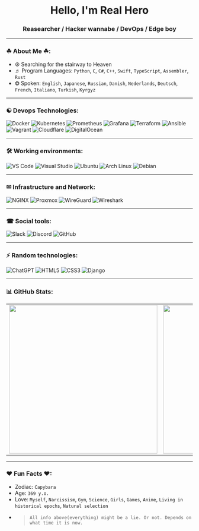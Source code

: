 <h1 align="center">Hello, I'm Real Hero</h1>
<h3 align="center">Reasearcher / Hacker wannabe / DevOps / Edge boy</h3>

---

### ☘ About Me ☘:
- ☮ Searching for the stairway to Heaven
- ♬ Program Languages: `Python`, `C`, `C#`, `C++`, `Swift`, `TypeScript`,  `Assembler`, `Rust` 
- ❂ Spoken: `English`, `Japanese`, `Russian`, `Danish`, `Nederlands`, `Deutsch`,  `French`, `Italiano`, `Turkish`, `Kyrgyz`

<!--
- 💬 Хочу пообщаться о: `архитектуре`, `open source`, `чем угодно`
- 📫 Как связаться: `you@example.com` или `@yourtelegram`
-->
---

### ☯ Devops Technologies:
![Docker](https://img.shields.io/badge/Docker-2496ED?style=for-the-badge&logo=docker&logoColor=white)
![Kubernetes](https://img.shields.io/badge/Kubernetes-326CE5?style=for-the-badge&logo=kubernetes&logoColor=white)
![Prometheus](https://img.shields.io/badge/Prometheus-E6522C?style=for-the-badge&logo=prometheus&logoColor=white)
![Grafana](https://img.shields.io/badge/Grafana-F46800?style=for-the-badge&logo=grafana&logoColor=white)
![Terraform](https://img.shields.io/badge/Terraform-623CE4?style=for-the-badge&logo=terraform&logoColor=white)
![Ansible](https://img.shields.io/badge/Ansible-EE0000?style=for-the-badge&logo=ansible&logoColor=white)
![Vagrant](https://img.shields.io/badge/Vagrant-1868F2?style=for-the-badge&logo=vagrant&logoColor=white)
![Cloudflare](https://img.shields.io/badge/Cloudflare-F38020?style=for-the-badge&logo=cloudflare&logoColor=white)
![DigitalOcean](https://img.shields.io/badge/DigitalOcean-0080FF?style=for-the-badge&logo=digitalocean&logoColor=white)


---

### 🛠 Working environments:
![VS Code](https://img.shields.io/badge/VS_Code-007ACC?style=for-the-badge&logo=visual-studio-code&logoColor=white)
![Visual Studio](https://img.shields.io/badge/Visual_Studio-5C2D91?style=for-the-badge&logo=visual-studio&logoColor=white)
![Ubuntu](https://img.shields.io/badge/Ubuntu-E95420?style=for-the-badge&logo=ubuntu&logoColor=white)
![Arch Linux](https://img.shields.io/badge/Arch_Linux-1793D1?style=for-the-badge&logo=arch-linux&logoColor=white)
![Debian](https://img.shields.io/badge/Debian-A81D33?style=for-the-badge&logo=debian&logoColor=white)

---

### ✉ Infrastructure and Network:
![NGINX](https://img.shields.io/badge/NGINX-009639?style=for-the-badge&logo=nginx&logoColor=white)
![Proxmox](https://img.shields.io/badge/Proxmox-E57000?style=for-the-badge&logo=proxmox&logoColor=white)
![WireGuard](https://img.shields.io/badge/WireGuard-88171A?style=for-the-badge&logo=wireguard&logoColor=white)
![Wireshark](https://img.shields.io/badge/Wireshark-1679A7?style=for-the-badge&logo=wireshark&logoColor=white)

---

### ☎ Social tools:
![Slack](https://img.shields.io/badge/Slack-4A154B?style=for-the-badge&logo=slack&logoColor=white)
![Discord](https://img.shields.io/badge/Discord-5865F2?style=for-the-badge&logo=discord&logoColor=white)
![GitHub](https://img.shields.io/badge/GitHub-181717?style=for-the-badge&logo=github&logoColor=white)

---

### ⚡ Random technologies:
![ChatGPT](https://img.shields.io/badge/ChatGPT-10A37F?style=for-the-badge&logo=openai&logoColor=white)
![HTML5](https://img.shields.io/badge/HTML5-E34F26?style=for-the-badge&logo=html5&logoColor=white)
![CSS3](https://img.shields.io/badge/CSS3-1572B6?style=for-the-badge&logo=css3&logoColor=white)
![Django](https://img.shields.io/badge/Django-092E20?style=for-the-badge&logo=django&logoColor=white)

---

### 📊 GitHub Stats:

<table>
  <tr>
    <td><img src="https://github-readme-stats.vercel.app/api?username=TrueRealHero&show_icons=true&theme=default" width="400"/></td>
    <td><img src="https://github-readme-stats.vercel.app/api/top-langs/?username=TrueRealHero&layout=compact&theme=default" width="400"/></td>
  </tr>
</table>

---

### ♥ Fun Facts ♥:
- Zodiac: `Capybara`
- Age: `369 y.o.`
- Love: `Myself`, `Narcissism`, `Gym`, `Science`, `Girls`, `Games`, `Anime`, `Living in historical epochs`, `Natural selection`
- > `All info above(everything) might be a lie. Or not. Depends on what time it is now.`


<!--
**TrueRealHero/TrueRealHero** is a ✨ _special_ ✨ repository because its `README.md` (this file) appears on your GitHub profile.

Here are some ideas to get you started:

- 🔭 I’m currently working on ...
- 🌱 I’m currently learning ...
- 👯 I’m looking to collaborate on ...
- 🤔 I’m looking for help with ...
- 💬 Ask me about ...
- 📫 How to reach me: ...
- 😄 Pronouns: ...
- ⚡ Fun fact: ...
-->
